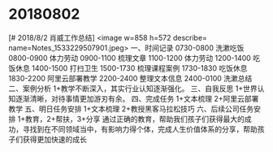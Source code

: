 # 20180802

[# 2018/8/2 肖威工作总结]
<image w=858 h=572 describe= name=Notes_1533229507901.jpeg>
一、时间记录
0730-0800 洗漱吃饭
0800-0900 体力劳动
0900-1100 梳理文章
1100-1200 体力劳动
1200-1400 吃饭休息
1400-1500 打扫卫生
1500-1730 梳理课程案例
1730-1830 吃饭休息
1830-2200 阿里云部署教学
2200-2400 整理文本信息
2400-0100 洗漱总结
二、案例分析
1+教学不断深入，其实行业认知逐渐强化。
三、自我反思
1+世界认知逐渐清晰，对待事情更加游刃有余。
四、完成任务
1+文本梳理
2+阿里云部署教学
五、明日任务安排
1+文本梳理
2+教授黑客马拉松技巧
六、后续公司任务安排
1+教育，2+帮扶，3+分享
通过正确的教育，帮助我们孩子们获得最大的成功，寻找到在不同领域当中，有影响力得个体，完成人生价值体系的分享，帮助孩子们获得更加快速的成长
